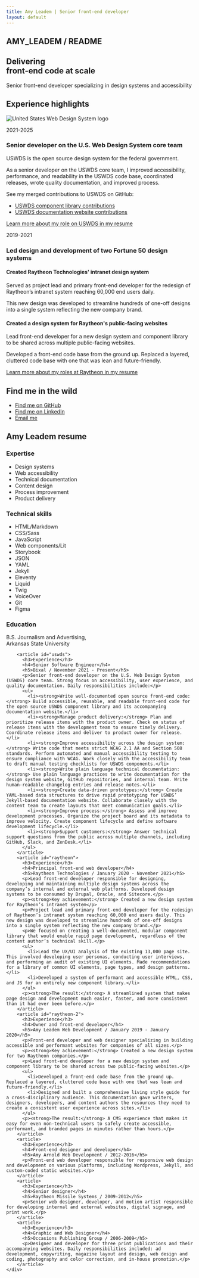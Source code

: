 ```yaml
---
title: Amy Leadem | Senior front-end developer
layout: default
---
```


<div class="grid-container">
  <section aria-label="page title">
    <h1>AMY_LEADEM / README</h1>
  </section>

  <section aria-label="hero">
    <h2 class="font-size-3xl">Delivering <br/>front-end code at scale</h2>
  </section>

  <section aria-label="personal summary">
    <p>Senior front-end developer specializing in design systems and accessibility</p>
  </section>

  <section aria-label="career highlights">
    <h2>Experience highlights</h2>
    <article class="job-card job-card--one-item">
      <img src="./assets/img/uswds.png" alt="United States Web Design System logo">
      <div class="job-card__body">
        <p class="tag">2021-2025</p>
        <h3 class="job-card__headline">Senior developer on the U.S. Web Design System core team</h3>
        <p>USWDS is the open source design system for the federal government. </p>
        <p>As a senior developer on the USWDS core team, I improved accessibility, performance, and readability in the USWDS code base, coordinated releases, wrote quality documentation, and improved process. </p>
        <p>See my merged contributions to USWDS on GitHub:</p>
        <ul>
          <li>
            <a href="https://github.com/uswds/uswds/pulls?q=is%3Apr+is%3Amerged+author%3Aamyleadem">
              USWDS component library contributions
            </a>
          </li>
          <li>
            <a href="https://github.com/uswds/uswds-site/pulls?q=is%3Apr+is%3Amerged+author%3Aamyleadem">
              USWDS documentation website contributions
            </a>
          </li>
        </ul>
        <p class="job-card__cta">
          <a class="button" href="#uswds">Learn more about my role on USWDS in my resume</a>
        </p>
      </div>
    </article>
    <article class="job-card job-card--two-items">
      <div class="job-card__headline">
        <p class="tag">2019-2021</p>
        <h3>Led design and development of two Fortune 50 design systems</h3>
      </div>
      <div class="job-card__body">
        <div>
          <h4 class="job-card__subheadline">Created Raytheon Technologies' intranet design system</h4>
          <p>Served as project lead and primary front-end developer for the redesign of Raytheon’s intranet system reaching 60,000 end users daily. </p>
          <p>This new design was developed to streamline hundreds of one-off designs into a single system reflecting the new company brand. </p>
        </div>
        <div>
          <h4 class="job-card__subheadline">Created a design system for Raytheon's public-facing websites</h4>
          <p>Lead front-end developer for a new design system and component library to be shared across multiple public-facing websites.</p>
          <p>Developed a front-end code base from the ground up. Replaced a layered, cluttered code base with one that was lean and future-friendly.</p>
        </div>
      </div>
      <div class="job-card__cta">
        <a class="button" href="#raytheon">Learn more about my roles at Raytheon in my resume</a>
      </div>
    </article>
  </section>

  <section aria-label="contact">
    <h2>Find me in the wild</h2>
    <ul>
      <li><a href="https://github.com/amyleadem">Find me on GitHub</a></li>
      <li><a href="http://www.linkedin.com/in/amyleadem">Find me on LinkedIn</a></li>
      <li><a href="mailto:amyleadem@gmail.com">Email me</a></li>
    </ul>
  </section>

  <!-- <section class="practice-area" aria-label="breaking down silos">
    <div>
      <h2 class="font-size-2xl">Translating practice area needs into code</h2>
      <p>All web project work eventually finds its way into code. Having the ability to speak the language of content strategy, accessibility, and UX/UI makes for faster process and higher quality results.</p>
    </div>
    <div>
      <ul>
        <li>
          Accessibility
          <img src="./assets/img/handshake.png" alt="handshake emoji">
        </li>
        <li>
          Content
           <img src="./assets/img/handshake.png" alt="handshake emoji">
        </li>
        <li>
          Development
          <img src="./assets/img/handshake.png" alt="handshake emoji">
        </li>
        <li>
          UX/UI
        </li>
      </ul>
    </div>
  </section> -->

  <section aria-label="resume" id="resume">
    <div class="resume__page">
      <h2>Amy Leadem resume</h2>
       <article class="left" aria-label="expertise">
          <h3>Expertise</h3>
          <ul>
            <li>Design systems</li>
            <li>Web accessibility</li>
            <li>Technical documentation</li>
            <li>Content design</li>
            <li>Process improvement</li>
            <li>Product delivery</li>
          </ul>
        </article>
        <article class="right" aria-label="technical skill">
          <h3>Technical skills</h3>
          <ul>
            <li>HTML/Markdown</li>
            <li>CSS/Sass</li>
            <li>JavaScript</li>
            <li>Web components/Lit</li>
            <li>Storybook</li>
            <li>JSON</li>
            <li>YAML</li>
            <li>Jekyll</li>
            <li>Eleventy</li>
            <li>Liquid</li>
            <li>Twig</li>
            <li>VoiceOver</li>
            <li>Git</li>
            <li>Figma</li>
          </ul>
        </article>
        <article class="left" aria-label="education">
          <h3>Education</h3>
          <p>B.S. Journalism and Advertising, <br/>Arkansas State University</p>
        </article>

        <article id="uswds">
          <h3>Experience</h3>
          <h4>Senior Software Engineer</h4>
          <h5>Bixal / November 2021 - Present</h5>
          <p>Senior front-end developer on the U.S. Web Design System (USWDS) core team. Strong focus on accessibility, user experience, and quality documentation. Daily responsibilities include:</p>
          <ul>
            <li><strong>Write well-documented open source front-end code:</strong> Build accessible, reusable, and readable front-end code for the open source USWDS component library and its accompanying documentation website.</li>
            <li><strong>Manage product delivery:</strong> Plan and prioritize release items with the product owner. Check on status of release items with the development team to ensure timely delivery. Coordinate release items and deliver to product owner for release.</li>
            <li><strong>Improve accessibility across the design system:</strong> Write code that meets strict WCAG 2.1 AA and Section 508 standards. Perform automated and manual accessibility testing to ensure compliance with WCAG. Work closely with the accessibility team to draft manual testing checklists for USWDS components.</li>
            <li><strong>Write plain language technical documentation:</strong> Use plain language practices to write documentation for the design system website, GitHub repositories, and internal team. Write human-readable changelog entries and release notes.</li>
            <li><strong>Create data-driven prototypes:</strong> Create YAML-based data structures to drive rapid prototyping for USWDS’ Jekyll-based documentation website. Collaborate closely with the content team to create layouts that meet communication goals.</li>
            <li><strong>Improve process:</strong> Assess and improve development processes. Organize the project board and its metadata to improve velocity. Create component lifecycle and define software development lifecycle.</li>
            <li><strong>Support customers:</strong> Answer technical support questions from the public across multiple channels, including GitHub, Slack, and ZenDesk.</li>
          </ul>
        </article>
        <article id="raytheon">
          <h3>Experience</h3>
          <h4>Principal front-end web developer</h4>
          <h5>Raytheon Technologies / January 2020 - November 2021</h5>
          <p>Lead front-end developer responsible for designing, developing and maintaining multiple design systems across the company’s internal and external web platforms. Developed design systems to be consumed by Drupal, Oracle, and Sitecore.</p>
          <p><strong>Key achievement:</strong> Created a new design system for Raytheon’s intranet system</p>
          <p>Project lead and primary front-end developer for the redesign of Raytheon’s intranet system reaching 60,000 end users daily. This new design was developed to streamline hundreds of one-off designs into a single system reflecting the new company brand.</p>
          <p>We focused on creating a well-documented, modular component library that would enable rapid page development, regardless of the content author’s technical skill.</p>
          <ul>
            <li>Lead the UX/UI analysis of the existing 13,000 page site. This involved developing user personas, conducting user interviews, and performing an audit of existing UI elements. Made recommendations for a library of common UI elements, page types, and design patterns.</li>
            <li>Developed a system of performant and accessible HTML, CSS, and JS for an entirely new component library.</li>
          </ul>
          <p><strong>The result:</strong> A streamlined system that makes page design and development much easier, faster, and more consistent than it had ever been before.</p>
        </article>
        <article id="raytheon-2">
          <h3>Experience</h3>
          <h4>Owner and front-end developer</h4>
          <h5>Amy Leadem Web Development / January 2019 - January 2020</h5>
          <p>Front-end developer and web designer specializing in building accessible and performant websites for companies of all sizes.</p>
          <p><strong>Key achievement:</strong> Created a new design system for two Raytheon companies.</p>
          <p>Lead front-end developer for a new design system and component library to be shared across two public-facing websites.</p>
          <ul>
            <li>Developed a front-end code base from the ground up. Replaced a layered, cluttered code base with one that was lean and future-friendly.</li>
            <li>Designed and built a comprehensive living style guide for a cross-disciplinary audience. This documentation gave writers, designers, developers, and content authors the resources they need to create a consistent user experience across sites.</li>
          </ul>
          <p><strong>The result:</strong> A CMS experience that makes it easy for even non-technical users to safely create accessible, performant, and branded pages in minutes rather than hours.</p>
        </article>
        <article>
          <h3>Experience</h3>
          <h4>Front-end designer and developer</h4>
          <h5>Amy Arnold Web Development / 2012-2016</h5>
          <p>Front-end web developer responsible for responsive web design and development on various platforms, including Wordpress, Jekyll, and custom-coded static websites.</p>
        </article>
        <article>
          <h3>Experience</h3>
          <h4>Senior designer</h4>
          <h5>Raytheon Missile Systems / 2009-2012</h5>
          <p>Senior web designer, developer, and motion artist responsible for developing internal and external websites, digital signage, and print work.</p>
        </article>
        <article>
          <h3>Experience</h3>
          <h4>Graphic and Web Designer</h4>
          <h5>Occasions Publishing Group / 2006-2009</h5>
          <p>Designer and developer for three print publications and their accompanying websites. Daily responsibilities included: ad development, copywriting, magazine layout and design, web design and coding, photography and color correction, and in-house promotion.</p>
        </article>
    </div>
  </section>
</div>
